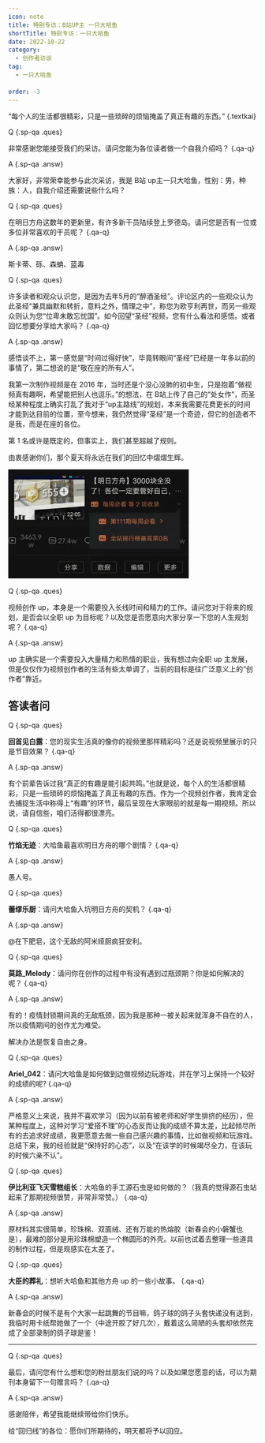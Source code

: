 ```yaml
---
icon: note
title: 特别专访：B站UP主 一只大哈鱼
shortTitle: 特别专访：一只大哈鱼
date: 2022-10-22
category:
  - 创作者访谈
tag:
  - 一只大哈鱼

order: -3
---
```


“每个人的生活都很精彩，只是一些琐碎的烦恼掩盖了真正有趣的东西。” {.textkai}

<!-- more -->

Q {.sp-qa .ques}

非常感谢您能接受我们的采访。请问您能为各位读者做一个自我介绍吗？ {.qa-q}

A {.sp-qa .answ}

大家好，非常荣幸能参与此次采访，我是 B站 up主一只大哈鱼，性别：男，种族：人，自我介绍还需要说些什么吗？

Q {.sp-qa .ques}

在明日方舟这数年的更新里，有许多新干员陆续登上罗德岛。请问您是否有一位或多位非常喜欢的干员呢？ {.qa-q}

A {.sp-qa .answ}

斯卡蒂、砾、森蚺、蓝毒

Q {.sp-qa .ques}

许多读者和观众认识您，是因为去年5月的“醉酒圣经”。评论区内的一些观众认为此圣经“兼具幽默和转折，意料之外，情理之中”，称您为欧亨利再世，而另一些观众则认为您“位卑未敢忘忧国”。如今回望“圣经”视频，您有什么看法和感悟。或者回忆想要分享给大家吗？ {.qa-q}

A {.sp-qa .answ}

感悟谈不上，第一感觉是“时间过得好快”，毕竟转眼间“圣经”已经是一年多以前的事情了，第二想说的是“敬在座的所有人”。

我第一次制作视频是在 2016 年，当时还是个没心没肺的初中生，只是抱着“做视频真有趣啊，希望能把别人也逗乐。”的想法，在 B站上传了自己的“处女作”，而圣经某种程度上确实打乱了我对于“up主路线”的规划，本来我需要花费更长的时间才能到达目前的位置，至今想来，我仍然觉得“圣经”是一个奇迹，但它的创造者不是我，而是在座的各位。

第 1 名或许是既定的，但事实上，我们甚至超越了规则。

由衷感谢你们，那个夏天将永远在我们的回忆中熠熠生辉。

![](./res/dahayu.webp)

Q {.sp-qa .ques}

视频创作 up，本身是一个需要投入长线时间和精力的工作。请问您对于将来的规划，是否会以全职 up 为目标呢？以及您是否愿意向大家分享一下您的人生规划呢？ {.qa-q}

A {.sp-qa .answ}

up 主确实是一个需要投入大量精力和热情的职业，我有想过向全职 up 主发展，但是仅仅作为视频创作者的生活有些太单调了，当前的目标是往广泛意义上的“创作者”靠近。

## 答读者问

Q {.sp-qa .ques}

**回首见白露**：您的现实生活真的像你的视频里那样精彩吗？还是说视频里展示的只是节目效果？ {.qa-q}

A {.sp-qa .answ}

有个前辈告诉过我“真正的有趣是能引起共鸣。”也就是说，每个人的生活都很精彩，只是一些琐碎的烦恼掩盖了真正有趣的东西。作为一个视频创作者，我肯定会去捕捉生活中称得上“有趣”的环节，最后呈现在大家眼前的就是每一期视频。所以说，请自信些，咱们活得都很漂亮。

Q {.sp-qa .ques}

**竹焰无迹**：大哈鱼最喜欢明日方舟的哪个剧情？ {.qa-q}

A {.sp-qa .answ}

愚人号。

Q {.sp-qa .ques}

**蕾缪乐厨**：请问大哈鱼入坑明日方舟的契机？ {.qa-q}

A {.sp-qa .answ}

@在下肥皂，这个无敌的阿米娅厨疯狂安利。

Q {.sp-qa .ques}

**莫路_Melody**：请问你在创作的过程中有没有遇到过瓶颈期？你是如何解决的呢？ {.qa-q}

A {.sp-qa .answ}

有的！疫情封锁期间真的无敌瓶颈，因为我是那种一被关起来就浑身不自在的人，所以疫情期间的创作尤为难受。

解决办法是恢复自由之身。

Q {.sp-qa .ques}

**Ariel_042**：请问大哈鱼是如何做到边做视频边玩游戏，并在学习上保持一个较好的成绩的呢? {.qa-q}

A {.sp-qa .answ}

严格意义上来说，我并不喜欢学习（因为以前有被老师和好学生排挤的经历），但某种程度上，这种对学习“爱搭不理”的心态反而让我的成绩不算太差，比起倾尽所有的去追求好成绩，我更愿意去做一些自己感兴趣的事情，比如做视频和玩游戏。总结下来，我的经验就是“保持好的心态”，以及“在该学的时候竭尽全力，在该玩的时候六亲不认”。

Q {.sp-qa .ques}

**伊比利亚飞天雪糕组长**：大哈鱼的手工源石虫是如何做的？（我真的觉得源石虫站起来了那期视频很赞，非常非常赞。） {.qa-q}

A {.sp-qa .answ}

原材料其实很简单，珍珠棉、双面绒、还有万能的热熔胶（新春会的小磐蟹也是），最难的部分是用珍珠棉塑造一个椭圆形的外壳。以前也试着去整理一些道具的制作过程，但是观感实在太差了。

Q {.sp-qa .ques}

**大臣的葬礼**：想听大哈鱼和其他方舟 up 的一些小故事。 {.qa-q}

A {.sp-qa .answ}

新春会的时候不是有个大家一起跳舞的节目嘛，鸽子球的鸽子头套快递没有送到，我临时用卡纸帮她做了一个（中途开胶了好几次），戴着这么简陋的头套却依然完成了全部录制的鸽子球是鉴！

---

Q {.sp-qa .ques}

最后，请问您有什么想和您的粉丝朋友们说的吗？以及如果您愿意的话，可以为期刊本身留下一句赠言吗？ {.qa-q}

A {.sp-qa .answ}

感谢陪伴，希望我能继续带给你们快乐。

给“回归线”的各位：愿你们所期待的，明天都将予以回应。<eod />

<FakeAds />